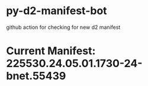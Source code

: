 # py-d2-manifest-bot
github action for checking for new d2 manifest

# Current Manifest: 225530.24.05.01.1730-24-bnet.55439